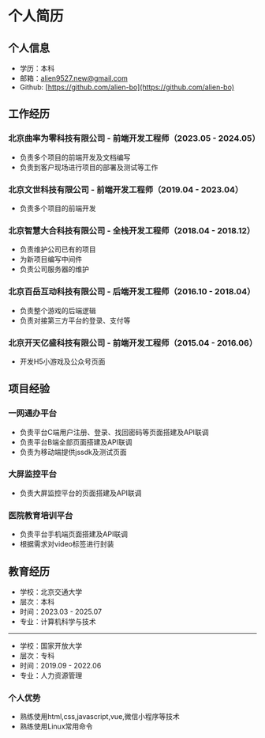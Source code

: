# 个人简历

## 个人信息

- 学历：本科
- 邮箱：[alien9527.new@gmail.com](mailto:alien9527.new@gmail.com)
- Github: [https://github.com/alien-bo](https://github.com/alien-bo)

## 工作经历

### 北京曲率为零科技有限公司 - 前端开发工程师（2023.05 - 2024.05）
- 负责多个项目的前端开发及文档编写
- 负责到客户现场进行项目的部署及测试等工作

### 北京文世科技有限公司 - 前端开发工程师（2019.04 - 2023.04）
- 负责多个项目的前端开发

### 北京智慧大合科技有限公司 - 全栈开发工程师（2018.04 - 2018.12）
- 负责维护公司已有的项目
- 为新项目编写中间件
- 负责公司服务器的维护

### 北京百岳互动科技有限公司 - 后端开发工程师（2016.10 - 2018.04）
- 负责整个游戏的后端逻辑
- 负责对接第三方平台的登录、支付等

### 北京开天亿盛科技有限公司 - 前端开发工程师（2015.04 - 2016.06）
- 开发H5小游戏及公众号页面


## 项目经验

### 一网通办平台
- 负责平台C端用户注册、登录、找回密码等页面搭建及API联调
- 负责平台B端全部页面搭建及API联调
- 负责为移动端提供jssdk及测试页面

### 大屏监控平台
- 负责大屏监控平台的页面搭建及API联调

### 医院教育培训平台
- 负责平台手机端页面搭建及API联调
- 根据需求对video标签进行封装

<!-- ###  -->

## 教育经历

- 学校：北京交通大学
- 层次：本科
- 时间：2023.03 - 2025.07
- 专业：计算机科学与技术 

---

- 学校：国家开放大学
- 层次：专科
- 时间：2019.09 - 2022.06
- 专业：人力资源管理

### 个人优势

- 熟练使用html,css,javascript,vue,微信小程序等技术
- 熟练使用Linux常用命令